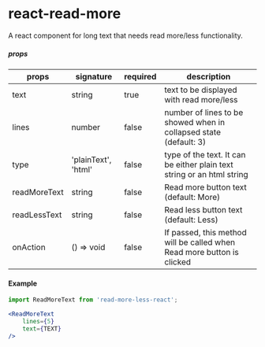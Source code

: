 # react-read-more

A react component for long text that needs read more/less functionality.

##### props
| props    | signature               | required       | description |
|------    | --------------         | ----           | ----------- |
| text | string | true           | text to be displayed with read more/less |
| lines | number | false           | number of lines to be showed when in collapsed state (default: 3) |
| type | 'plainText', 'html' | false           | type of the text. It can be either plain text string or an html string |
| readMoreText | string | false           | Read more button text (default: More) |
| readLessText | string | false           | Read less button text (default: Less) |
| onAction    | () => void                  | false           | If passed, this method will be called when Read more button is clicked  |



#### Example
```typescript
import ReadMoreText from 'read-more-less-react';
```

```jsx
<ReadMoreText
    lines={5}
    text={TEXT}
/>
```
